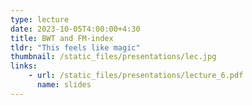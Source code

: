 ```yaml
---
type: lecture
date: 2023-10-05T4:00:00+4:30
title: BWT and FM-index
tldr: "This feels like magic"
thumbnail: /static_files/presentations/lec.jpg
links: 
    - url: /static_files/presentations/lecture_6.pdf
      name: slides
---
```

